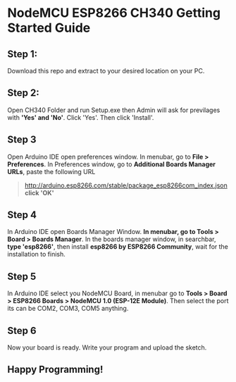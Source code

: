 # NodeMCU ESP8266 CH340 Getting Started Guide

## Step 1:
Download this repo and extract to your desired location on your PC.

## Step 2:
Open CH340 Folder and run Setup.exe then Admin will ask for previlages with **'Yes' and 'No'**. Click 'Yes'. Then click 'Install'.

## Step 3
Open Arduino IDE open preferences window. In menubar, go to **File > Preferences**. In Preferences window, go to **Additional Boards Manager URLs**, paste the following URL 
> http://arduino.esp8266.com/stable/package_esp8266com_index.json
**click 'OK'**

## Step 4
In Arduino IDE open Boards Manager Window. **In menubar, go to Tools > Board > Boards Manager**. In the boards manager window, in searchbar, **type 'esp8266'**, then install **esp8266 by ESP8266 Community**, wait for the installation to finish.

## Step 5
In Arduino IDE select you NodeMCU Board, in menubar go to **Tools > Board > ESP8266 Boards > NodeMCU 1.0 (ESP-12E Module)**. Then select the port its can be COM2, COM3, COM5 anything.

## Step 6
Now your board is ready. Write your program and upload the sketch.

## Happy Programming!

